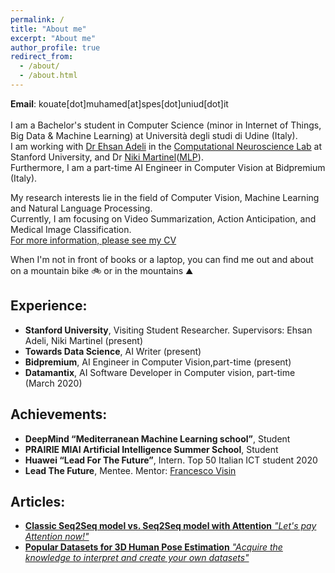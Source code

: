 ```yaml
---
permalink: /
title: "About me"
excerpt: "About me"
author_profile: true
redirect_from:
  - /about/
  - /about.html
---
```


**Email**: kouate[dot]muhamed[at]spes[dot]uniud[dot]it <br/>
<br/>
I am a Bachelor's student in Computer Science (minor in Internet of Things, Big Data & Machine Learning) at Università degli studi di Udine (Italy). <br/>
I am working with [Dr Ehsan Adeli](https://stanford.edu/~eadeli/) in the [Computational Neuroscience Lab](http://cnslab.stanford.edu/) at Stanford University, and Dr [Niki Martinel](https://users.dimi.uniud.it/~niki.martinel/)([MLP](https://machinelearning.uniud.it/)). <br/>
Furthermore, I am a part-time AI Engineer in Computer Vision at Bidpremium (Italy).

My research interests lie in the field of Computer Vision, Machine Learning and Natural Language Processing. <br/>
Currently, I am focusing on Video Summarization, Action Anticipation, and Medical Image Classification.<br/>
[For more information, please see my CV](http://kouatemuhamed.github.io/files/CV.pdf)

When I'm not in front of books or a laptop, you can find me out and about on a mountain bike :bike: or in the mountains :mountain:

## Experience:

- **Stanford University**, Visiting Student Researcher. Supervisors: Ehsan Adeli, Niki Martinel (present)
- **Towards Data Science**, AI Writer (present)
- **Bidpremium**, AI Engineer in Computer Vision,part-time (present)
- **Datamantix**, AI Software Developer in Computer vision, part-time (March 2020)


## Achievements:

- **DeepMind “Mediterranean Machine Learning school”**, Student
- **PRAIRIE MIAI Artificial Intelligence Summer School**, Student
- **Huawei “Lead For The Future”**, Intern. Top 50 Italian ICT student 2020
- **Lead The Future**, Mentee. Mentor: [Francesco Visin](https://scholar.google.it/citations?user=kaAnZw0AAAAJ&hl=en)

## Articles:

- [**Classic Seq2Seq model vs. Seq2Seq model with Attention**
 *"Let's pay Attention now!"* ](https://towardsdatascience.com/classic-seq2seq-model-vs-seq2seq-model-with-attention-31527c77b28a)
- [**Popular Datasets for 3D Human Pose Estimation**
 *"Acquire the knowledge to interpret and create your own datasets"*](https://pub.towardsai.net/popular-datasets-for-3d-human-pose-estimation-a309b5700f9c)
